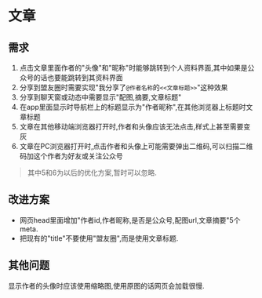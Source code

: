 # 文章

## 需求

1. 点击文章里面作者的"头像"和"昵称"时能够跳转到个人资料界面,其中如果是公众号的话也要能跳转到其资料界面
1. 分享到盟友圈时需要实现"我分享了`@作者名称`的`<<文章标题>>`"这种效果
1. 分享到聊天窗或动态中需要显示"配图,摘要,文章标题"
1. 在app里面显示时导航栏上的标题显示为"作者昵称",在其他浏览器上标题时文章标题
1. 文章在其他移动端浏览器打开时,作者和头像应该无法点击,样式上甚至需要变灰
1. 文章在PC浏览器打开时,点击作者和头像上可能需要弹出二维码,可以扫描二维码加这个作者为好友或关注公众号

> 其中5和6为以后的优化方案,暂时可以忽略.

## 改进方案

- 网页head里面增加"作者id,作者昵称,是否是公众号,配图url,文章摘要"5个meta.
- 把现有的"title"不要使用"盟友圈",而是使用文章标题.

## 其他问题

显示作者的头像时应该使用缩略图,使用原图的话网页会加载很慢.